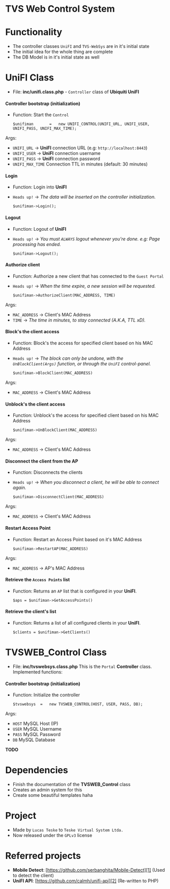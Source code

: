 TVS Web Control System
================================

Functionality
================================
*	The controller classes `UniFI` and `TVS-WebSys` are in it's initial state
*	The initial idea for the whole thing are complete
*	The DB Model is in it's initial state as well


UniFI Class
================================
*	File: **inc/unifi.class.php**	-	`Controller` class of **Ubiquiti UniFI**

####	Controller bootstrap (initialization)

*	Function: Start the `Control`


		$unifiman		=	new UNIFI_CONTROL(UNIFI_URL, UNIFI_USER, UNIFI_PASS, UNIFI_MAX_TIME);

Args:

*	`UNIFI_URL` -> **UniFI** connection URL (e.g: `http://localhost:8443`)
*	`UNIFI_USER` -> **UniFI** connection username
*	`UNIFI_PASS` -> **UniFI** connection password
*	`UNIFI_MAX_TIME` Connection TTL in minutes (default: 30 minutes)

####	Login

*	Function: Login into **UniFI**
*	`Heads up!` -> *The data will be inserted on the controller initialization.*


		$unifiman->Login();


####	Logout

*	Function: Logout of **UniFI**
*	`Heads up!` -> *You must `ALWAYS` logout whenever you're done. e.g: Page processing has ended.*


		$unifiman->Logout();


####	Authorize client

*	Function: Authorize a new client that has connected to the `Guest Portal`
*	`Heads up!` -> *When the time expire, a new session will be requested.*


		$unifiman->AuthorizeClient(MAC_ADDRESS, TIME)

Args:

*	`MAC_ADDRESS` -> Client's MAC Address
*	`TIME` -> *The time in minutes, to stay connected (A.K.A, TTL xD).*


####	Block's the client access

*	Function: Block's the access for specified client based on his MAC Address
*	`Heads up!` -> *The block can only be undone, with the `UnBlockClient(Args)` function, or through the `UniFI` control-panel.*


		$unifiman->BlockClient(MAC_ADDRESS)

Args:

*	`MAC_ADDRESS` -> Client's MAC Address

####	Unblock's the client access

*	Function: Unblock's the access for specified client based on his MAC Address


		$unifiman->UnBlockClient(MAC_ADDRESS)

Args:

*	`MAC_ADDRESS` -> Client's MAC Address

####	Disconnect the client from the AP

*	Function: Disconnects the clients
*	`Heads up!` -> *When you disconnect a client, he will be able to connect again.*


		$unifiman->DisconnectClient(MAC_ADDRESS)

Args:

*	`MAC_ADDRESS` -> Client's MAC Address

####	Restart Access Point
	
*	Function: Restart an Access Point based on it's MAC Address


		$unifiman->RestartAP(MAC_ADDRESS)

Args:

*	`MAC_ADDRESS` -> AP's MAC Address

####	Retrieve the `Access Points` list
	
*	Function: Returns an `AP` list that is configured in your **UniFI**.


		$aps = $unifiman->GetAccessPoints()		

####	Retrieve the client's list
	
*	Function: Returns a list of all configured clients in your **UniFI**.


		$clients = $unifiman->GetClients()	


TVSWEB_Control Class
================================
*	File: **inc/tvswebsys.class.php**
This is the `Portal` **Controller** class.
Implemented functions:

####	Controller bootstrap (initialization)
	
*	Function: Initialize the controller

		$tvswebsys	=	new TVSWEB_CONTROL(HOST, USER, PASS, DB);

Args:

*	`HOST`	MySQL Host (IP)
*	`USER`	MySQL Username
*	`PASS`	MySQL Password
*	`DB` 	MySQL Database

**TODO**


Dependencies
================================
*	Finish the documentation of the **TVSWEB_Control** class
*	Creates an admin system for this
*	Create some beautiful templates haha

Project
================================
*   Made by `Lucas Teske` to `Teske Virtual System Ltda.`
*   Now released under the `GPLv3` license

Referred projects
================================
*	**Mobile Detect**: [https://github.com/serbanghita/Mobile-Detect][1] (Used to detect the client)
*	**UniFI API**:	[https://github.com/calmh/unifi-api][2]	(Re-written to PHP)

[1]:	https://github.com/serbanghita/Mobile-Detect
[2]:	https://github.com/calmh/unifi-api
